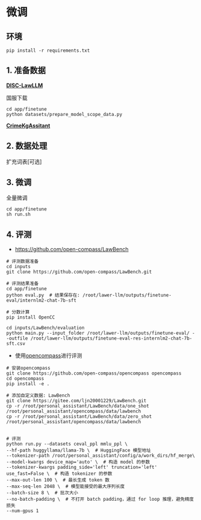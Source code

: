 # 微调

## 环境
```shell
pip install -r requirements.txt
```


## 1. 准备数据

[**DISC-LawLLM**](https://github.com/FudanDISC/DISC-LawLLM)


国服下载
```shell
cd app/finetune
python datasets/prepare_model_scope_data.py
```

[**CrimeKgAssitant**](https://github.com/liuhuanyong/CrimeKgAssitant)


## 2. 数据处理
扩充词表[可选]


## 3. 微调

全量微调
```shell
cd app/finetune
sh run.sh
```

## 4. 评测

- https://github.com/open-compass/LawBench
```shell
# 评测数据准备
cd inputs
git clone https://github.com/open-compass/LawBench.git

# 评测结果准备
cd app/finetune
python eval.py  # 结果保存在: /root/lawer-llm/outputs/finetune-eval/internlm2-chat-7b-sft

# 分数计算
pip install OpenCC

cd inputs/LawBench/evaluation
python main.py --input_folder /root/lawer-llm/outputs/finetune-eval/ --outfile /root/lawer-llm/outputs/finetune-eval-res-internlm2-chat-7b-sft.csv
```


- 使用[opencompass](https://github.com/open-compass/opencompass)进行评测


```shell
# 安装opencompass
git clone https://github.com/open-compass/opencompass opencompass
cd opencompass
pip install -e .

# 添加自定义数据: LawBench
git clone https://gitee.com/ljn20001229/LawBench.git
cp -r /root/personal_assistant/LawBench/data/one_shot /root/personal_assistant/opencompass/data/lawbench
cp -r /root/personal_assistant/LawBench/data/zero_shot /root/personal_assistant/opencompass/data/lawbench


# 评测
python run.py --datasets ceval_ppl mmlu_ppl \
--hf-path huggyllama/llama-7b \  # HuggingFace 模型地址
--tokenizer-path /root/personal_assistant/config/a/work_dirs/hf_merge\ 
--model-kwargs device_map='auto' \  # 构造 model 的参数
--tokenizer-kwargs padding_side='left' truncation='left' use_fast=False \  # 构造 tokenizer 的参数
--max-out-len 100 \  # 最长生成 token 数
--max-seq-len 2048 \  # 模型能接受的最大序列长度
--batch-size 8 \  # 批次大小
--no-batch-padding \  # 不打开 batch padding，通过 for loop 推理，避免精度损失
--num-gpus 1
```
